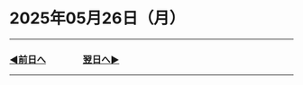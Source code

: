 # 2025年05月26日（月）

---

### [◀️前日へ](https://github.com/yuasys/chatty-journal/blob/main/2025/05/2025-05-25.md)&emsp;&emsp;&emsp;&emsp;[翌日へ▶️](https://github.com/yuasys/chatty-journal/blob/main/2025/05/2025-05-27.md)

---
